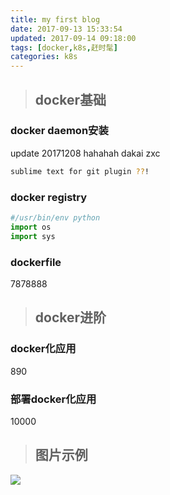 ```yaml
---
title: my first blog
date: 2017-09-13 15:33:54
updated: 2017-09-14 09:18:00
tags: [docker,k8s,赶时髦]
categories: k8s
---
```


> ## docker基础

### docker daemon安装

update 20171208 hahahah dakai zxc

```bash
sublime text for git plugin ??!
```

### docker registry

```python 
#/usr/bin/env python
import os
import sys
```

### dockerfile

7878888

> ## docker进阶

### docker化应用

890

### 部署docker化应用 

10000

> ## 图片示例

![](/images/1.jpg)